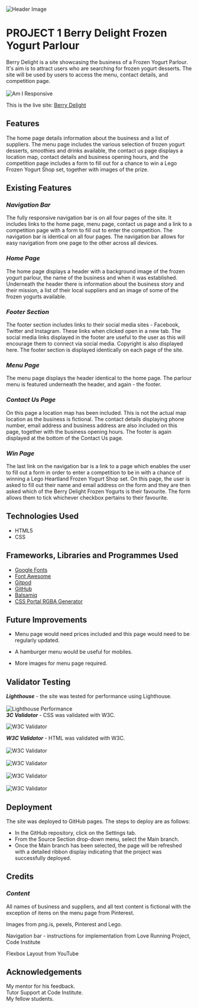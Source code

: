 ![Header Image](assets/images/frozen-yogurts.jpg)
# **PROJECT 1 Berry Delight Frozen Yogurt Parlour**
Berry Delight is a site showcasing the business of a Frozen Yogurt Parlour. It's aim is to attract users who are searching for frozen yogurt desserts. The site will be used by users to access the menu, contact details, and competition page.<br>
<br>
![Am I Responsive](/assets/screenshots/am-i-responsive.png)

This is the live site:  [Berry Delight](https://caitriona71.github.io/berry-delight2/)

## **Features**
The home page details information about the business and a list of suppliers. The menu page includes the various selection of frozen yogurt desserts, smoothies and drinks available, the contact us page displays a location map, contact details and business opening hours, and the competition page includes a form to fill out for a chance to win a Lego Frozen Yogurt Shop set, together with images of the prize.

## **Existing Features**


### ***Navigation Bar***
The fully responsive navigation bar is on all four pages of the site. It includes links to the home page, menu page, contact us page and a link to a competition page with a form to fill out to enter the competition. The navigation bar is identical on all four pages. The navigation bar allows for easy navigation from one page to the other across all devices. 


### ***Home Page***

The home page displays a header with a background image of the frozen yogurt parlour, the name of the business and when it was established.  Underneath the header there is information about the business story and their mission, a list of their local suppliers and an image of some of the frozen yogurts available.

### ***Footer Section***

The footer section includes links to their social media sites - Facebook, Twitter and Instagram.  These links when clicked open in a new tab.  The social media links displayed in the footer are useful to the user as this will encourage them to connect via social media.  Copyright is also displayed here.  The footer section is displayed identically on each page of the site.

### ***Menu Page***

The menu page displays the header identical to the home page.  The parlour menu is featured underneath the header, and again - the footer.

### ***Contact Us Page***

On this page a location map has been included.  This is not the actual map location as the business is fictional. The contact details displaying phone number, email address and business address are also included on this page, together with the business opening hours.  The footer is again displayed at the bottom of the Contact Us page.

### ***Win Page***

The last link on the navigation bar is a link to a page which enables the user to fill out a form in order to enter a competition to be in with a chance of winning a Lego Heartland Frozen Yogurt Shop set.  On this page, the user is asked to fill out their name and email address on the form and they are then asked which of the Berry Delight Frozen Yogurts is their favourite.  The form allows them to tick whichever checkbox pertains to their favourite.


## **Technologies Used**

* HTML5
* CSS

## **Frameworks, Libraries and Programmes Used**

* [Google Fonts](https://fonts.google.com)
* [Font Awesome](https://fontawesome.com)
* [Gitpod](https://gitpod.io)
* [GitHub](https://github.com)
* [Balsamiq](https://balsamiq.com)
* [CSS Portal RGBA Generator](https://www.cssportal.com/css3-rgba-generator/)

## **Future Improvements**

* Menu page would need prices included and this page would need to be regularly updated. 

* A hamburger menu would be useful for mobiles.  

* More images for menu page required.


## **Validator Testing**

***Lighthouse*** - the site was tested for performance using Lighthouse.<br>
<br>
![Lighthouse Performance](/assets/screenshots/lighthouse-score.png)<br>
***3C Validator*** - CSS was validated with W3C.<br>

![W3C Validator](/assets/screenshots/w3c-css-validator.png)<br>

***W3C Validator*** - HTML was validated with W3C.<br>
<br>
![W3C Validator](assets/screenshots/nu-html-checker-index-page.png)<br>
<br>
![W3C Validator](assets/screenshots/nu-html-checker-menu-page.png)<br>
<br>
![W3C Validator](assets/screenshots/nu-html-checker-contact-us-page.png)<br>
<br>
![W3C Validator](assets/screenshots/nu-html-checker-competition-page.png)


## **Deployment**

The site was deployed to GitHub pages.  The steps to deploy are as follows:

* In the GitHub repository, click on the Settings tab.
* From the Source Section drop-down menu, select the Main branch.
* Once the Main branch has been selected, the page will be refreshed with a detailed ribbon display indicating that the project was successfully deployed.

## **Credits**

### ***Content***

All names of business and suppliers, and all text content is fictional with the exception of items on the menu page from Pinterest.

Images from png.is, pexels, Pinterest and Lego.

Navigation bar - instructions for implementation from Love Running Project, Code Institute

Flexbox Layout from YouTube

## **Acknowledgements**

My mentor for his feedback. <br>
Tutor Support at Code Institute. <br>
My fellow students. <br>




